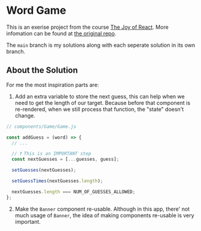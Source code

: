 # Word Game

This is an exerise project from the course [The Joy of React](https://www.joyofreact.com/). More infomation can be found at [the original repo](https://github.com/joy-of-react/word-clone).

The `main` branch is my solutions along with each seperate solution in its own branch.

## About the Solution

For me the most inspiration parts are:

1. Add an extra variable to store the next guess, this can help when we need to get the length of our target. Because before that component is re-rendered, when we still process that function, the "state" doesn't change.

```js
// components/Game/Game.js

const addGuess = (word) => {
  // ...

  // ❗ This is an IMPORTANT step
  const nextGuesses = [...guesses, guess];

  setGuesses(nextGuesses);

  setGuessTimes(nextGuesses.length);

  nextGuesses.length === NUM_OF_GUESSES_ALLOWED;
};
```

2. Make the `Banner` component re-usable. Although in this app, there' not much usage of `Banner`, the idea of making components re-usable is very important.
